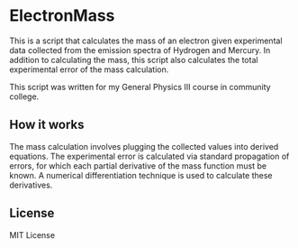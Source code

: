 # ElectronMass

This is a script that calculates the mass of an electron given
experimental data collected from the emission spectra of
Hydrogen and Mercury. In addition to calculating the mass,
this script also calculates the total experimental error
of the mass calculation.

This script was written for my General Physics III course
in community college.

## How it works

The mass calculation involves plugging the collected values
into derived equations. The experimental error is calculated
via standard propagation of errors, for which each partial
derivative of the mass function must be known. A numerical
differentiation technique is used to calculate these derivatives.

## License

MIT License

